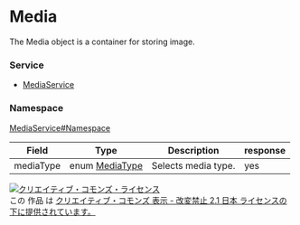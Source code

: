 

# Media

The Media object is a container for storing image.

### Service

+ [MediaService](../../services/MediaService.md)

### Namespace

[MediaService#Namespace](../../services/MediaService.md#namespace)

| Field | Type | Description | response |
| ----- | ---- | ----------- | -------- |
| mediaType | enum [MediaType](./MediaType.md) | Selects media type. | yes | |

<a rel="license" href="http://creativecommons.org/licenses/by-nd/2.1/jp/"><img alt="クリエイティブ・コモンズ・ライセンス" style="border-width:0" src="https://i.creativecommons.org/l/by-nd/2.1/jp/88x31.png" /></a><br />この 作品 は <a rel="license" href="http://creativecommons.org/licenses/by-nd/2.1/jp/">クリエイティブ・コモンズ 表示 - 改変禁止 2.1 日本 ライセンスの下に提供されています。</a>

